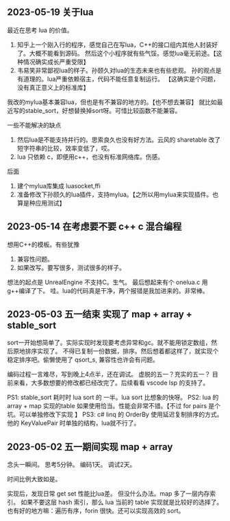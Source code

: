 ## 2023-05-19 关于lua
最近在思考 lua 的价值。
1. 知乎上一个刚入行的程序，感觉自己在写lua，C++的接口组内其他人封装好了。大概不能看到源码。
   然后这个小程序就有些气馁。感觉lua毫无前途。【这种情况确实成长严重受限】
2. 韦易笑非常鄙视lua的样子。孙颐久对lua的生态未来也有些悲观。
   孙的观点是有道理的。lua严重依赖宿主，代码不能任意复制运行。
   【这确实是个问题，没有真正意义上的标准库】

我改的mylua基本兼容lua，但也是有不兼容的地方的。【也不想去兼容】
就比如最近写的stable_sort，好想替换掉sort呀。可惜比较函数不能兼容。

一些不能解决的缺点
1. 然后lua是不能支持并行的。思索良久也没有好方法。云风的 sharetable 改了短字符串的比较，效率变低了，哎。
2. lua 只依赖 c，即便用c++，也没有标准网络库。伤感。

后面
1. 建个mylua库集成 luasocket,ffi
2. 准备修改下孙颐久的lua插件，支持mylua。【之所以用mylua来实现插件。也算是种应用测试】
## 2023-05-14 在考虑要不要 c++ c 混合编程
想用C++的模板。有些犹豫
1. 兼容性问题。
2. 如果改写。要写很多，测试很多的样子。

想法的起点是 UnrealEngine 不支持C。生气。
最后想起来有个 onelua.c 用g++编译了下。
哇。lua的代码真是干净，两个报错是我加进来的。非常棒。
## 2023-05-03 五一结束 实现了 map + array + stable_sort
sort一开始想简单了。实际实现时发现要考虑异常和gc。就不能用锁定数组，然后原地排序实现了。
不得已复制一份数据，排序。然后想着都这样了，就实现个稳定排序吧。偷懒使用了 qsort_s, 兼容性也许会有问题。

编码过程一言难尽，写到晚上4点半，还在调试。
虚脱的五一？充实的五一？
目前来看，大多数想要的修改都已经改完了。后续看看 vscode lsp 的支持了。

PS1: stable_sort 耗时时 lua sort 的 一半。lua sort 比想象的快呀。
PS2: lua 的 array + map 实现的table 如果使用恰当。性能会非常不错。【不过 for pairs 是个坑。可以单独修改下实现 】
PS3: c# linq 的 OrderBy 使用延迟复制排序的方式。他的 KeyValuePair 时单独的结构，lua就不行了。

## 2023-05-02 五一期间实现 map + array
念头一瞬间。
思考5分钟。
编码1天。
调试2天。

时间比例大致如是。

实现后，发现日常 get set 性能比lua差。
但没什么办法。map 多了一层内存索引。
如果不要这层 hash 索引，那么 lua 当前的 table 实现就是比较好的选择了。
也有好的地方嘛：遍历有序，forin 很快。还可以实现高效的 sort。